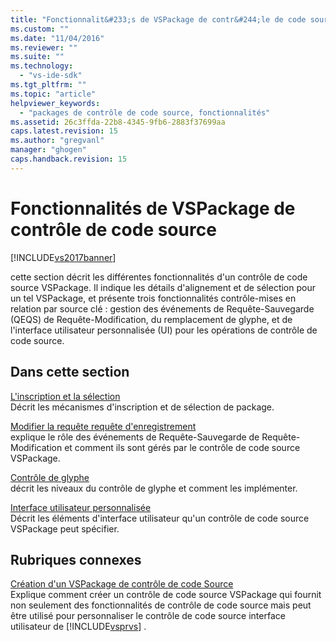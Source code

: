 ```yaml
---
title: "Fonctionnalit&#233;s de VSPackage de contr&#244;le de code source | Microsoft Docs"
ms.custom: ""
ms.date: "11/04/2016"
ms.reviewer: ""
ms.suite: ""
ms.technology: 
  - "vs-ide-sdk"
ms.tgt_pltfrm: ""
ms.topic: "article"
helpviewer_keywords: 
  - "packages de contrôle de code source, fonctionnalités"
ms.assetid: 26c3ffda-22b8-4345-9fb6-2883f37699aa
caps.latest.revision: 15
ms.author: "gregvanl"
manager: "ghogen"
caps.handback.revision: 15
---
```

# Fonctionnalit&#233;s de VSPackage de contr&#244;le de code source
[!INCLUDE[vs2017banner](../../code-quality/includes/vs2017banner.md)]

cette section décrit les différentes fonctionnalités d'un contrôle de code source VSPackage.  Il indique les détails d'alignement et de sélection pour un tel VSPackage, et présente trois fonctionnalités contrôle\-mises en relation par source clé : gestion des événements de Requête\-Sauvegarde \(QEQS\) de Requête\-Modification, du remplacement de glyphe, et de l'interface utilisateur personnalisée \(UI\) pour les opérations de contrôle de code source.  
  
## Dans cette section  
 [L'inscription et la sélection](../../extensibility/internals/registration-and-selection-source-control-vspackage.md)  
 Décrit les mécanismes d'inscription et de sélection de package.  
  
 [Modifier la requête requête d'enregistrement](../../extensibility/internals/query-edit-query-save-source-control-vspackage.md)  
 explique le rôle des événements de Requête\-Sauvegarde de Requête\-Modification et comment ils sont gérés par le contrôle de code source VSPackage.  
  
 [Contrôle de glyphe](../../extensibility/internals/glyph-control-source-control-vspackage.md)  
 décrit les niveaux du contrôle de glyphe et comment les implémenter.  
  
 [Interface utilisateur personnalisée](../../extensibility/internals/custom-user-interface-source-control-vspackage.md)  
 Décrit les éléments d'interface utilisateur qu'un contrôle de code source VSPackage peut spécifier.  
  
## Rubriques connexes  
 [Création d'un VSPackage de contrôle de code Source](../../extensibility/internals/creating-a-source-control-vspackage.md)  
 Explique comment créer un contrôle de code source VSPackage qui fournit non seulement des fonctionnalités de contrôle de code source mais peut être utilisé pour personnaliser le contrôle de code source interface utilisateur de [!INCLUDE[vsprvs](../../code-quality/includes/vsprvs_md.md)] .
